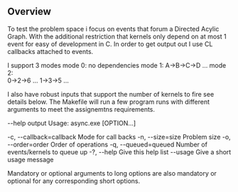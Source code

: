 
## Overview

To test the problem space i focus on events that forum a Directed Acylic Graph. With
the additional restriction that kernels only depend on at most 1 event for easy of 
development in C. In order to get output out I use CL callbacks attached to events. 

I support 3 modes 
    mode 0:
        no dependencies
    mode 1: 
        A->B->C->D ... 
    mode 2:  
        0->2->6 ...
        1->3->5 ...

I also have robust inputs that support the number of kernels to fire see details below.
The Makefile will run a few program runs with different arguments to meet the assignemtns
requirements. 

--help output
Usage: async.exe [OPTION...]

  -c, --callback=callback    Mode for call backs
  -n, --size=size            Problem size
  -o, --order=order          Order of operations
  -q, --queued=queued        Number of events/kernels to queue up
  -?, --help                 Give this help list
      --usage                Give a short usage message

Mandatory or optional arguments to long options are also mandatory or optional
for any corresponding short options.

